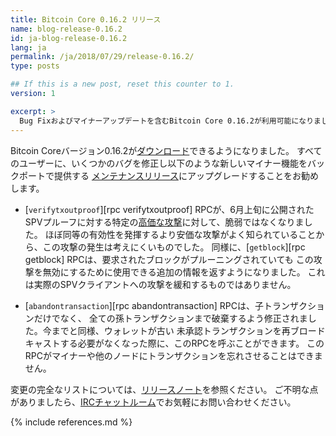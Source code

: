 ```yaml
---
title: Bitcoin Core 0.16.2 リリース
name: blog-release-0.16.2
id: ja-blog-release-0.16.2
lang: ja
permalink: /ja/2018/07/29/release-0.16.2/
type: posts

## If this is a new post, reset this counter to 1.
version: 1

excerpt: >
  Bug Fixおよびマイナーアップデートを含むBitcoin Core 0.16.2が利用可能になりました。
---
```

Bitcoin Coreバージョン0.16.2が[ダウンロード][ダウンロードページ]できるようになりました。
すべてのユーザーに、いくつかのバグを修正し以下のような新しいマイナー機能をバックポートで提供する
[メンテナンスリリース][]にアップグレードすることをお勧めします。

- [`verifytxoutproof`][rpc verifytxoutproof] RPCが、6月上旬に公開された
  SPVプルーフに対する特定の[高価な攻撃][tx-as-internal-node]に対して、脆弱ではなくなりました。
  ほぼ同等の有効性を発揮するより安価な攻撃がよく知られていることから、この攻撃の発生は考えにくいものでした。
  同様に、[`getblock`][rpc getblock] RPCは、要求されたブロックがプルーニングされていても
  この攻撃を無効にするために使用できる追加の情報を返すようになりました。
  これは実際のSPVクライアントへの攻撃を緩和するものではありません。
  
- [`abandontransaction`][rpc abandontransaction] RPCは、子トランザクションだけでなく、
  全ての孫トランザクションまで破棄するよう修正されました。今までと同様、ウォレットが古い
  未承認トランザクションを再ブロードキャストする必要がなくなった際に、このRPCを呼ぶことができます。
  このRPCがマイナーや他のノードにトランザクションを忘れさせることはできません。

変更の完全なリストについては、[リリースノート][]を参照ください。
ご不明な点がありましたら、[IRCチャットルーム][irc]でお気軽にお問い合わせください。

[リリースノート]: /ja/releases/0.16.2/
[IRC]: https://en.bitcoin.it/wiki/IRC_channels
[ダウンロードページ]: /ja/download
[メンテナンスリリース]: /en/lifecycle/#maintenance-releases
[tx-as-internal-node]: https://bitslog.wordpress.com/2018/06/09/leaf-node-weakness-in-bitcoin-merkle-tree-design/

{% include references.md %}
